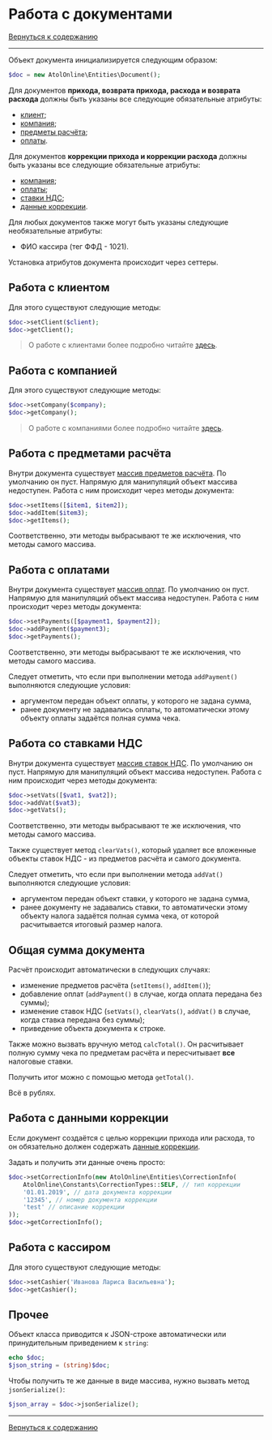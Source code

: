 # Работа с документами

[Вернуться к содержанию](readme.md)

---

Объект документа инициализируется следующим образом:

```php
$doc = new AtolOnline\Entities\Document();
```

Для документов **прихода, возврата прихода, расхода и возврата расхода** должны быть указаны все следующие обязательные атрибуты:
* [клиент](/docs/client.md);
* [компания](/docs/company.md);
* [предметы расчёта](/docs/items.md);
* [оплаты](/docs/payments.md).

Для документов **коррекции прихода и коррекции расхода** должны быть указаны все следующие обязательные атрибуты:
* [компания](/docs/company.md);
* [оплаты](/docs/payments.md);
* [ставки НДС](/docs/vats.md);
* [данные коррекции](/docs/correction_info.md).

Для любых документов также могут быть указаны следующие необязательные атрибуты:
* ФИО кассира (тег ФФД - 1021).

Установка атрибутов документа происходит через сеттеры.

## Работа с клиентом

Для этого существуют следующие методы:

```php
$doc->setClient($client);
$doc->getClient();
```

> О работе с клиентами более подробно читайте [здесь](/docs/client.md).

## Работа с компанией

Для этого существуют следующие методы:

```php
$doc->setCompany($company);
$doc->getCompany();
```

> О работе с компаниями более подробно читайте [здесь](/docs/company.md).

## Работа с предметами расчёта

Внутри документа существует [массив предметов расчёта](/docs/items.md#array).
По умолчанию он пуст.
Напрямую для манипуляций объект массива недоступен.
Работа с ним происходит через методы документа:

```php
$doc->setItems([$item1, $item2]);
$doc->addItem($item3);
$doc->getItems();
```

Соответственно, эти методы выбрасывают те же исключения, что методы самого массива.

## Работа с оплатами

Внутри документа существует [массив оплат](/docs/payments.md#array).
По умолчанию он пуст.
Напрямую для манипуляций объект массива недоступен.
Работа с ним происходит через методы документа:

```php
$doc->setPayments([$payment1, $payment2]);
$doc->addPayment($payment3);
$doc->getPayments();
```

Соответственно, эти методы выбрасывают те же исключения, что методы самого массива.

Следует отметить, что если при выполнении метода `addPayment()` выполняются следующие условия:
* аргументом передан объект оплаты, у которого не задана сумма, 
* ранее документу не задавались оплаты,
то автоматически этому объекту оплаты задаётся полная сумма чека.

## Работа со ставками НДС

Внутри документа существует [массив ставок НДС](/docs/vats.md#array).
По умолчанию он пуст.
Напрямую для манипуляций объект массива недоступен.
Работа с ним происходит через методы документа:

```php
$doc->setVats([$vat1, $vat2]);
$doc->addVat($vat3);
$doc->getVats();
```

Соответственно, эти методы выбрасывают те же исключения, что методы самого массива.

Также существует метод `clearVats()`, который удаляет все вложенные объекты ставок НДС - из предметов расчёта и самого документа.

Следует отметить, что если при выполнении метода `addVat()` выполняются следующие условия:
* аргументом передан объект ставки, у которого не задана сумма, 
* ранее документу не задавались ставки,
то автоматически этому объекту налога задаётся полная сумма чека, от которой расчитывается итоговый размер налога.

## Общая сумма документа

Расчёт происходит автоматически в следующих случаях:
* изменение предметов расчёта (`setItems()`, `addItem()`);
* добавление оплат (`addPayment()` в случае, когда оплата передана без суммы);
* изменение ставок НДС (`setVats()`, `clearVats()`, `addVat()` в случае, когда ставка передана без суммы);
* приведение объекта документа к строке.

Также можно вызвать вручную метод `calcTotal()`.
Он расчитывает полную сумму чека по предметам расчёта и пересчитывает **все** налоговые ставки.

Получить итог можно с помощью метода `getTotal()`.

Всё в рублях.

<a name='correction'></a>
## Работа с данными коррекции

Если документ создаётся с целью коррекции прихода или расхода, то он обязательно должен содержать [данные коррекции](/docs/correction_info.md).

Задать и получить эти данные очень просто:

```php
$doc->setCorrectionInfo(new AtolOnline\Entities\CorrectionInfo(
    AtolOnline\Constants\CorrectionTypes::SELF, // тип коррекции
    '01.01.2019', // дата документа коррекции
    '12345', // номер документа коррекции
    'test' // описание коррекции
));
$doc->getCorrectionInfo();
```

## Работа с кассиром

Для этого существуют следующие методы:

```php
$doc->setCashier('Иванова Лариса Васильевна');
$doc->getCashier();
```

## Прочее

Объект класса приводится к JSON-строке автоматически или принудительным приведением к `string`:

```php
echo $doc;
$json_string = (string)$doc;
```

Чтобы получить те же данные в виде массива, нужно вызвать метод `jsonSerialize()`:

```php
$json_array = $doc->jsonSerialize();
```

---

[Вернуться к содержанию](readme.md)